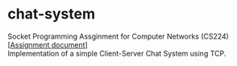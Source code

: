 # chat-system

Socket Programming Assginment for Computer Networks (CS224) [[Assignment document](https://cse.iitb.ac.in/~ananddhoot/ProblemStatements/ChatSystem.pdf)]   
Implementation of a simple Client-Server Chat System using TCP.   
